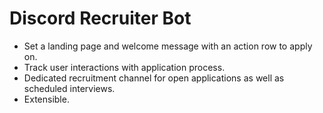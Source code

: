 # Discord Recruiter Bot
- Set a landing page and welcome message with an action row to apply on.
- Track user interactions with application process.
- Dedicated recruitment channel for open applications as well as scheduled interviews.
- Extensible.
